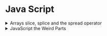 # Java Script

<details><summary>Arrays slice, splice and the spread operator</summary>

- Immutable slice and spread operator.

    ```javascript
    > let a = [1, 2, 3, 4, 5]
    > a
    (5) [1, 2, 3, 4, 5]
    > [...a.slice(0,3), 4.5, a[a.length-1]]
    (5) [1, 2, 3, 4.5, 5]
    > a
    (5) [1, 2, 3, 4, 5]
    ```

- Mutable splice
  - a.splice(a.length-1, 0, 4.5) is the same as:
  - same as a.splice(-1, 0, 4.5)
  - Insert 4.5 one before the last element in the array:

    ```javascript
    > a
    (5) [1, 2, 3, 4, 5]
    > a.splice(a.length-1, 0, 4.5)
    []
    > a
    (6) [1, 2, 3, 4, 4.5, 5]
    ```
</details>

<details><summary>JavaScript the Weird Parts</summary>
  - [Equality comparisons and sameness](https://developer.mozilla.org/en-US/docs/Web/JavaScript/Equality_comparisons_and_sameness)
  - [Operator precedence](https://developer.mozilla.org/en-US/docs/Web/JavaScript/Reference/Operators/Operator_Precedence)

</details>
